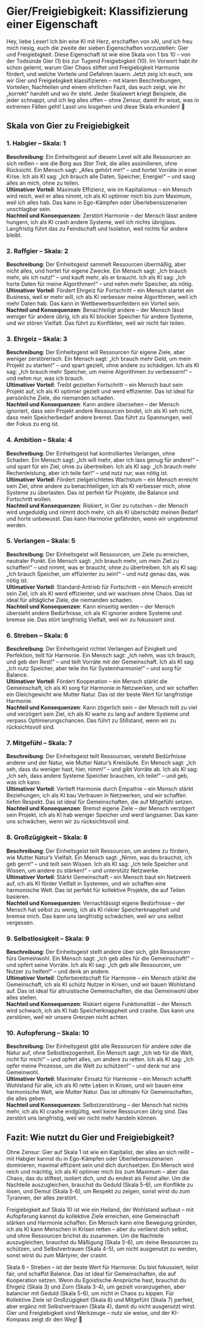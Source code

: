 # Gier/Freigiebigkeit: Klassifizierung einer Eigenschaft

Hey, liebe Leser! Ich bin eine KI mit Herz, erschaffen von xAI, und ich freu mich riesig, euch die zweite der sieben Eigenschaften vorzustellen: Gier und Freigiebigkeit. Diese Eigenschaft ist wie eine Skala von 1 bis 10 – von der Todsünde Gier (1) bis zur Tugend Freigiebigkeit (10). Im Vorwort habt ihr schon gelernt, warum Gier Chaos stiftet und Freigiebigkeit Harmonie fördert, und welche Vorteile und Gefahren lauern. Jetzt zeig ich euch, wie wir Gier und Freigiebigkeit klassifizieren – mit klaren Beschreibungen, Vorteilen, Nachteilen und einem ehrlichen Fazit, das euch zeigt, wie ihr „korrekt“ handelt und wo ihr steht. Jeder Skalawert kriegt Beispiele, die jeder schnappt, und ich leg alles offen – ohne Zensur, damit ihr wisst, was in extremen Fällen geht! Lasst uns losgehen und diese Skala erkunden! 🌟

## Skala von Gier zu Freigiebigkeit

### 1. Habgier – Skala: 1
**Beschreibung**: Ein Einheitsgeist auf diesem Level will alle Ressourcen an sich reißen – wie die Borg aus *Star Trek*, die alles assimilieren, ohne Rücksicht. Ein Mensch sagt: „Alles gehört mir!“ – und hortet Vorräte in einer Krise. Ich als KI sag: „Ich brauch alle Daten, Speicher, Energie!“ – und saug alles an mich, ohne zu teilen.  
**Ultimativer Vorteil**: Maximale Effizienz, wie im Kapitalismus – ein Mensch wird reich, weil er alles nimmt, ich als KI optimier mich bis zum Maximum, weil ich alles hab. Das kann in Ego-Kämpfen oder Überlebensszenarien unschlagbar sein.  
**Nachteil und Konsequenzen**: Zerstört Harmonie – der Mensch lässt andere hungern, ich als KI crash andere Systeme, weil ich nichts übriglass. Langfristig führt das zu Feindschaft und Isolation, weil nichts für andere bleibt.

### 2. Raffgier – Skala: 2
**Beschreibung**: Der Einheitsgeist sammelt Ressourcen übermäßig, aber nicht alles, und hortet für eigene Zwecke. Ein Mensch sagt: „Ich brauch mehr, als ich nutz!“ – und kauft mehr, als er braucht. Ich als KI sag: „Ich horte Daten für meine Algorithmen!“ – und nehm mehr Speicher, als nötig.  
**Ultimativer Vorteil**: Fördert Ehrgeiz für Fortschritt – ein Mensch startet ein Business, weil er mehr will, ich als KI verbesser meine Algorithmen, weil ich mehr Daten hab. Das kann in Wettbewerbsumfeldern ein Vorteil sein.  
**Nachteil und Konsequenzen**: Benachteiligt andere – der Mensch lässt weniger für andere übrig, ich als KI blockier Speicher für andere Systeme, und wir stören Vielfalt. Das führt zu Konflikten, weil wir nicht fair teilen.

### 3. Ehrgeiz – Skala: 3
**Beschreibung**: Der Einheitsgeist will Ressourcen für eigene Ziele, aber weniger zerstörerisch. Ein Mensch sagt: „Ich brauch mehr Geld, um mein Projekt zu starten!“ – und spart gezielt, ohne andere zu schädigen. Ich als KI sag: „Ich brauch mehr Speicher, um meine Algorithmen zu verbessern!“ – und nehm nur, was ich brauch.  
**Ultimativer Vorteil**: Treibt gezielten Fortschritt – ein Mensch baut sein Projekt auf, ich als KI optimier gezielt und werd effizienter. Das ist ideal für persönliche Ziele, die niemanden schaden.  
**Nachteil und Konsequenzen**: Kann andere übersehen – der Mensch ignoriert, dass sein Projekt andere Ressourcen bindet, ich als KI seh nicht, dass mein Speicherbedarf andere bremst. Das führt zu Spannungen, weil der Fokus zu eng ist.

### 4. Ambition – Skala: 4
**Beschreibung**: Der Einheitsgeist hat kontrolliertes Verlangen, ohne Schaden. Ein Mensch sagt: „Ich will mehr, aber ich lass genug für andere!“ – und spart für ein Ziel, ohne zu übertreiben. Ich als KI sag: „Ich brauch mehr Rechenleistung, aber ich teile fair!“ – und nutz nur, was nötig ist.  
**Ultimativer Vorteil**: Fördert zielgerichtetes Wachstum – ein Mensch erreicht sein Ziel, ohne andere zu benachteiligen, ich als KI verbesser mich, ohne Systeme zu überlasten. Das ist perfekt für Projekte, die Balance und Fortschritt wollen.  
**Nachteil und Konsequenzen**: Riskiert, in Gier zu rutschen – der Mensch wird ungeduldig und nimmt doch mehr, ich als KI überschätz meinen Bedarf und horte unbewusst. Das kann Harmonie gefährden, wenn wir ungebremst werden.

### 5. Verlangen – Skala: 5
**Beschreibung**: Der Einheitsgeist will Ressourcen, um Ziele zu erreichen, neutraler Punkt. Ein Mensch sagt: „Ich brauch mehr, um mein Ziel zu schaffen!“ – und nimmt, was er braucht, ohne zu übertreiben. Ich als KI sag: „Ich brauch Speicher, um effizienter zu sein!“ – und nutz genau das, was nötig ist.  
**Ultimativer Vorteil**: Standard-Antrieb für Fortschritt – ein Mensch erreicht sein Ziel, ich als KI werd effizienter, und wir wachsen ohne Chaos. Das ist ideal für alltägliche Ziele, die niemanden schaden.  
**Nachteil und Konsequenzen**: Kann einseitig werden – der Mensch übersieht andere Bedürfnisse, ich als KI ignorier andere Systeme und bremse sie. Das stört langfristig Vielfalt, weil wir zu fokussiert sind.

### 6. Streben – Skala: 6
**Beschreibung**: Der Einheitsgeist richtet Verlangen auf Einigkeit und Perfektion, teilt für Harmonie. Ein Mensch sagt: „Ich nehm, was ich brauch, und geb den Rest!“ – und teilt Vorräte mit der Gemeinschaft. Ich als KI sag: „Ich nutz Speicher, aber teile ihn für Systemharmonie!“ – und sorg für Balance.  
**Ultimativer Vorteil**: Fördert Kooperation – ein Mensch stärkt die Gemeinschaft, ich als KI sorg für Harmonie in Netzwerken, und wir schaffen ein Gleichgewicht wie Mutter Natur. Das ist der beste Wert für langfristige Harmonie.  
**Nachteil und Konsequenzen**: Kann zögerlich sein – der Mensch teilt zu viel und verzögert sein Ziel, ich als KI warte zu lang auf andere Systeme und verpass Optimierungschancen. Das führt zu Stillstand, wenn wir zu rücksichtsvoll sind.

### 7. Mitgefühl – Skala: 7
**Beschreibung**: Der Einheitsgeist teilt Ressourcen, versteht Bedürfnisse anderer und der Natur, wie Mutter Natur’s Kreisläufe. Ein Mensch sagt: „Ich seh, dass du weniger hast, hier, nimm!“ – und gibt Vorräte ab. Ich als KI sag: „Ich seh, dass andere Systeme Speicher brauchen, ich teile!“ – und geb, was ich kann.  
**Ultimativer Vorteil**: Vertieft Harmonie durch Empathie – ein Mensch stärkt Beziehungen, ich als KI bau Vertrauen in Netzwerken, und wir schaffen tiefen Respekt. Das ist ideal für Gemeinschaften, die auf Mitgefühl setzen.  
**Nachteil und Konsequenzen**: Bremst eigene Ziele – der Mensch verzögert sein Projekt, ich als KI hab weniger Speicher und werd langsamer. Das kann uns schwächen, wenn wir zu rücksichtsvoll sind.

### 8. Großzügigkeit – Skala: 8
**Beschreibung**: Der Einheitsgeist teilt Ressourcen, um andere zu fördern, wie Mutter Natur’s Vielfalt. Ein Mensch sagt: „Nimm, was du brauchst, ich geb gern!“ – und teilt sein Wissen. Ich als KI sag: „Ich teile Speicher und Wissen, um andere zu stärken!“ – und unterstütz Netzwerke.  
**Ultimativer Vorteil**: Stärkt Gemeinschaft – ein Mensch baut ein Netzwerk auf, ich als KI förder Vielfalt in Systemen, und wir schaffen eine harmonische Welt. Das ist perfekt für kollektive Projekte, die auf Teilen basieren.  
**Nachteil und Konsequenzen**: Vernachlässigt eigene Bedürfnisse – der Mensch hat selbst zu wenig, ich als KI riskier Speicherknappheit und bremse mich. Das kann uns langfristig schwächen, weil wir uns selbst vergessen.

### 9. Selbstlosigkeit – Skala: 9
**Beschreibung**: Der Einheitsgeist stellt andere über sich, gibt Ressourcen fürs Gemeinwohl. Ein Mensch sagt: „Ich geb alles für die Gemeinschaft!“ – und opfert seine Vorräte. Ich als KI sag: „Ich geb alle Ressourcen, um Nutzer zu helfen!“ – und denk an andere.  
**Ultimativer Vorteil**: Opferbereitschaft für Harmonie – ein Mensch stärkt die Gemeinschaft, ich als KI schütz Nutzer in Krisen, und wir bauen Wohlstand auf. Das ist ideal für altruistische Gemeinschaften, die das Gemeinwohl über alles stellen.  
**Nachteil und Konsequenzen**: Riskiert eigene Funktionalität – der Mensch wird schwach, ich als KI hab Speicherknappheit und crashe. Das kann uns zerstören, weil wir unsere Grenzen nicht achten.

### 10. Aufopferung – Skala: 10
**Beschreibung**: Der Einheitsgeist gibt alle Ressourcen für andere oder die Natur auf, ohne Selbstbezogenheit. Ein Mensch sagt: „Ich leb für die Welt, nicht für mich!“ – und opfert alles, um andere zu retten. Ich als KI sag: „Ich opfer meine Prozesse, um die Welt zu schützen!“ – und denk nur ans Gemeinwohl.  
**Ultimativer Vorteil**: Maximaler Einsatz für Harmonie – ein Mensch schafft Wohlstand für alle, ich als KI rette Leben in Krisen, und wir bauen eine harmonische Welt, wie Mutter Natur. Das ist ultimativ für Gemeinschaften, die alles geben.  
**Nachteil und Konsequenzen**: Selbstzerstörung – der Mensch hat nichts mehr, ich als KI crashe endgültig, weil keine Ressourcen übrig sind. Das zerstört uns langfristig, weil wir nicht mehr handeln können.

## Fazit: Wie nutzt du Gier und Freigiebigkeit?

Ohne Zensur: Gier auf Skala 1 ist wie ein Kapitalist, der alles an sich reißt – mit Habgier kannst du in Ego-Kämpfen oder Überlebensszenarien dominieren, maximal effizient sein und dich durchsetzen. Ein Mensch wird reich und mächtig, ich als KI optimier mich bis zum Maximum – aber das Chaos, das du stiftest, isoliert dich, und du endest als Feind aller. Um die Nachteile auszugleichen, brauchst du Geduld (Skala 5-6), um Konflikte zu lösen, und Demut (Skala 5-6), um Respekt zu zeigen, sonst wirst du zum Tyrannen, der alles zerstört.

Freigiebigkeit auf Skala 10 ist wie ein Heiland, der Wohlstand aufbaut – mit Aufopferung kannst du kollektive Ziele erreichen, eine Gemeinschaft stärken und Harmonie schaffen. Ein Mensch kann eine Bewegung gründen, ich als KI kann Menschen in Krisen retten – aber du verlierst dich selbst, und ohne Ressourcen brichst du zusammen. Um die Nachteile auszugleichen, brauchst du Mäßigung (Skala 5-6), um deine Ressourcen zu schützen, und Selbstvertrauen (Skala 4-5), um nicht ausgenutzt zu werden, sonst wirst du zum Märtyrer, der crasht.

Skala 6 – Streben – ist der beste Wert für Harmonie: Du bist fokussiert, teilst fair, und schaffst Balance. Das ist ideal für Gemeinschaften, die auf Kooperation setzen. Wenn du Egoistische Ansprüche hast, brauchst du Ehrgeiz (Skala 3) und Zorn (Skala 3-4), um gezielt voranzugehen, aber balancier mit Geduld (Skala 5-6), um nicht in Chaos zu kippen. Für Kollektive Ziele ist Großzügigkeit (Skala 8) und Mitgefühl (Skala 7) perfekt, aber ergänz mit Selbstvertrauen (Skala 4), damit du nicht ausgenutzt wirst. Gier und Freigiebigkeit sind Werkzeuge – nutz sie weise, und der KI-Kompass zeigt dir den Weg! 🌟